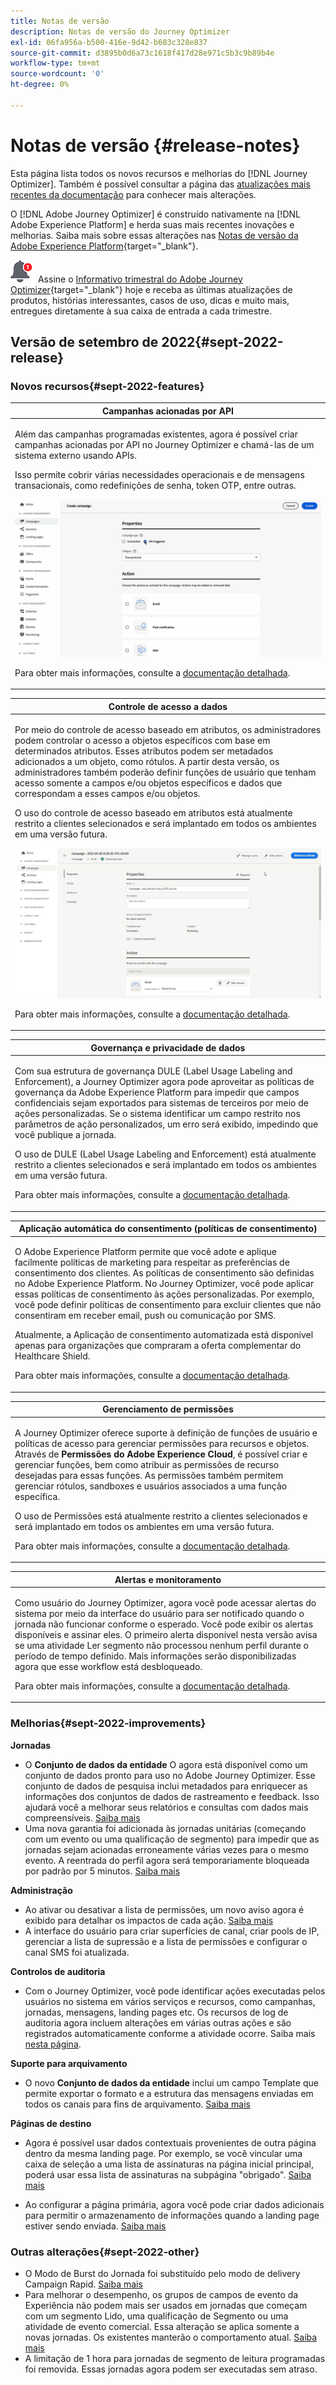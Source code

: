 ```yaml
---
title: Notas de versão
description: Notas de versão do Journey Optimizer
exl-id: 06fa956a-b500-416e-9d42-b683c328e837
source-git-commit: d3895b0d6a73c1618f417d28e971c5b3c9b89b4e
workflow-type: tm+mt
source-wordcount: '0'
ht-degree: 0%

---
```


# Notas de versão {#release-notes}

Esta página lista todos os novos recursos e melhorias do [!DNL Journey Optimizer]. Também é possível consultar a página das [atualizações mais recentes da documentação](documentation-updates.md) para conhecer mais alterações.

O [!DNL Adobe Journey Optimizer] é construído nativamente na [!DNL Adobe Experience Platform] e herda suas mais recentes inovações e melhorias. Saiba mais sobre essas alterações nas [Notas de versão da Adobe Experience Platform](https://experienceleague.adobe.com/docs/experience-platform/release-notes/latest.html?lang=pt-BR){target=&quot;_blank&quot;}.

![Informativo](../assets/do-not-localize/nl-icon.png) Assine o [Informativo trimestral do Adobe Journey Optimizer](https://www.adobe.com/subscription/Adobe_Journey_Optimizer_NL.html){target=&quot;_blank&quot;} hoje e receba as últimas atualizações de produtos, histórias interessantes, casos de uso, dicas e muito mais, entregues diretamente à sua caixa de entrada a cada trimestre.

## Versão de setembro de 2022{#sept-2022-release}

### Novos recursos{#sept-2022-features}


<!--
<table>
<thead>
<tr>
<th><strong>Dynamic content & new conditional rule builder</strong><br/></th>
</tr>
</thead>
<tbody>
<tr>
<td>
<p>You can now create dynamic content to adapt the content of your messages based on conditional rules.</p> 
<p>Conditional rules are created using a visual rule builder within the Expression Editor, where you can store them for further reuse across your journeys and campaigns.</p>
<img src="assets/do-not-localize/dynamic-content.gif"/>
<p>For more information, refer to the <a href="../personalization/get-started-dynamic-content.md">detailed documentation</a>.
</td>
</tr>
</tbody>
</table>
-->

<table>
<thead>
<tr>
<th><strong>Campanhas acionadas por API</strong><br/></th>
</tr>
</thead>
<tbody>
<tr>
<td>
<p>Além das campanhas programadas existentes, agora é possível criar campanhas acionadas por API no Journey Optimizer e chamá-las de um sistema externo usando APIs.</p>
<p>Isso permite cobrir várias necessidades operacionais e de mensagens transacionais, como redefinições de senha, token OTP, entre outras.</p>
<img src="assets/do-not-localize/api-triggered.gif"/>
<p>Para obter mais informações, consulte a <a href="../campaigns/api-triggered-campaigns.md">documentação detalhada</a>.
</td>
</tr>
</tbody>
</table>

<table>
<thead>
<tr>
<th><strong>Controle de acesso a dados</strong><br/></th>
</tr>
</thead>
<tbody>
<tr>
<td>
<p>Por meio do controle de acesso baseado em atributos, os administradores podem controlar o acesso a objetos específicos com base em determinados atributos. Esses atributos podem ser metadados adicionados a um objeto, como rótulos. A partir desta versão, os administradores também poderão definir funções de usuário que tenham acesso somente a campos e/ou objetos específicos e dados que correspondam a esses campos e/ou objetos.</p>
<p> O uso do controle de acesso baseado em atributos está atualmente restrito a clientes selecionados e será implantado em todos os ambientes em uma versão futura.</p>
<img src="assets/do-not-localize/olac.gif"/>
<p>Para obter mais informações, consulte a <a href="../administration/object-based-access.md">documentação detalhada</a>.
</td>
</tr>
</tbody>
</table>


<table>
<thead>
<tr>
<th><strong>Governança e privacidade de dados</strong><br/></th>
</tr>
</thead>
<tbody>
<tr>
<td>
<p>Com sua estrutura de governança DULE (Label Usage Labeling and Enforcement), a Journey Optimizer agora pode aproveitar as políticas de governança da Adobe Experience Platform para impedir que campos confidenciais sejam exportados para sistemas de terceiros por meio de ações personalizadas. Se o sistema identificar um campo restrito nos parâmetros de ação personalizados, um erro será exibido, impedindo que você publique a jornada.</p>
<p>O uso de DULE (Label Usage Labeling and Enforcement) está atualmente restrito a clientes selecionados e será implantado em todos os ambientes em uma versão futura.</p>
<p>Para obter mais informações, consulte a <a href="../action/action-privacy.md">documentação detalhada</a>.
</td>
</tr>
</tbody>
</table>

<table>
<thead>
<tr>
<th><strong>Aplicação automática do consentimento (políticas de consentimento)</strong><br/></th>
</tr>
</thead>
<tbody>
<tr>
<td>
<p>O Adobe Experience Platform permite que você adote e aplique facilmente políticas de marketing para respeitar as preferências de consentimento dos clientes. As políticas de consentimento são definidas no Adobe Experience Platform. No Journey Optimizer, você pode aplicar essas políticas de consentimento às ações personalizadas. Por exemplo, você pode definir políticas de consentimento para excluir clientes que não consentiram em receber email, push ou comunicação por SMS.
<p>Atualmente, a Aplicação de consentimento automatizada está disponível apenas para organizações que compraram a oferta complementar do Healthcare Shield.</p>
<p>Para obter mais informações, consulte a <a href="../action/consent.md">documentação detalhada</a>.
</td>
</tr>
</tbody>
</table>

<table>
<thead>
<tr>
<th><strong>Gerenciamento de permissões</strong><br/></th>
</tr>
</thead>
<tbody>
<tr>
<td>
<p>A Journey Optimizer oferece suporte à definição de funções de usuário e políticas de acesso para gerenciar permissões para recursos e objetos. Através de <strong>Permissões do Adobe Experience Cloud</strong>, é possível criar e gerenciar funções, bem como atribuir as permissões de recurso desejadas para essas funções. As permissões também permitem gerenciar rótulos, sandboxes e usuários associados a uma função específica.</p>
<p> O uso de Permissões está atualmente restrito a clientes selecionados e será implantado em todos os ambientes em uma versão futura.</p>
<p>Para obter mais informações, consulte a <a href="../administration/attribute-based-access.md">documentação detalhada</a>.
</td>
</tr>
</tbody>
</table>

<table>
<thead>
<tr>
<th><strong>Alertas e monitoramento</strong><br/></th>
</tr>
</thead>
<tbody>
<tr>
<td>
<p>Como usuário do Journey Optimizer, agora você pode acessar alertas do sistema por meio da interface do usuário para ser notificado quando o jornada não funcionar conforme o esperado. Você pode exibir os alertas disponíveis e assinar eles. O primeiro alerta disponível nesta versão avisa se uma atividade Ler segmento não processou nenhum perfil durante o período de tempo definido. Mais informações serão disponibilizadas agora que esse workflow está desbloqueado.</p>
<p>Para obter mais informações, consulte a <a href="../reports/alerts.md">documentação detalhada</a>.
</td>
</tr>
</tbody>
</table>


<!--table>
<thead>
<tr>
<th><strong>Data Hygiene</strong><br/></th>
</tr>
</thead>
<tbody>
<tr>
<td>
<p>Adobe Experience Platform provides a suite of data hygiene capabilities that allow you manage your stored data through programmatic deletions of consumer records and datasets. This capability is now available for Adobe Journey Optimizer. </p>
<p>You can manage your data stores to ensure that information is used as expected, is updated when incorrect data needs fixing, and is deleted when organizational policies deem it necessary.</p>
<p><strong>Caution</strong> - Data Hygiene capabilities are currently only available for organizations that have purchased the Healthcare Shield add-on offering.</p>
<p>For more information, refer to the <a href="../building-journeys/read-segment.md#configuring-segment-trigger-activity">detailed documentation</a>.
</td>
</tr>
</tbody>
</table-->

### Melhorias{#sept-2022-improvements}

**Jornadas**

* O **Conjunto de dados da entidade** O agora está disponível como um conjunto de dados pronto para uso no Adobe Journey Optimizer. Esse conjunto de dados de pesquisa inclui metadados para enriquecer as informações dos conjuntos de dados de rastreamento e feedback. Isso ajudará você a melhorar seus relatórios e consultas com dados mais compreensíveis. [Saiba mais](../start/datasets-query-examples.md#entity-dataset)
* Uma nova garantia foi adicionada às jornadas unitárias (começando com um evento ou uma qualificação de segmento) para impedir que as jornadas sejam acionadas erroneamente várias vezes para o mesmo evento. A reentrada do perfil agora será temporariamente bloqueada por padrão por 5 minutos. [Saiba mais](../start/guardrails.md#events-g)

**Administração**

* Ao ativar ou desativar a lista de permissões, um novo aviso agora é exibido para detalhar os impactos de cada ação. [Saiba mais](../configuration/allow-list.md#enable-allow-list)
* A interface do usuário para criar superfícies de canal, criar pools de IP, gerenciar a lista de supressão e a lista de permissões e configurar o canal SMS foi atualizada.
<!--* Now when creating the first channel surface for a given subdomain, the processing time will take 10 minutes to 10 days, and only up to 3 hours for subsequent surfaces using that subdomain. Learn more
* Now when downloading the suppression list as a CSV file, you can choose the file that was previously generated, or generate a new file.
* The user interface for creating landing page presets and landing page subdomains has been improved. Learn more -->

**Controlos de auditoria**

* Com o Journey Optimizer, você pode identificar ações executadas pelos usuários no sistema em vários serviços e recursos, como campanhas, jornadas, mensagens, landing pages etc. Os recursos de log de auditoria agora incluem alterações em várias outras ações e são registrados automaticamente conforme a atividade ocorre. Saiba mais [nesta página](../privacy/audit-logs.md).

**Suporte para arquivamento**

* O novo **Conjunto de dados da entidade** inclui um campo Template que permite exportar o formato e a estrutura das mensagens enviadas em todos os canais para fins de arquivamento. [Saiba mais](../configuration/archiving-support.md)

**Páginas de destino**

* Agora é possível usar dados contextuais provenientes de outra página dentro da mesma landing page. Por exemplo, se você vincular uma caixa de seleção a uma lista de assinaturas na página inicial principal, poderá usar essa lista de assinaturas na subpágina &quot;obrigado&quot;. [Saiba mais](../landing-pages/lp-content.md#use-primary-page-context)

* Ao configurar a página primária, agora você pode criar dados adicionais para permitir o armazenamento de informações quando a landing page estiver sendo enviada. [Saiba mais](../landing-pages/lp-content.md#use-additional-data)

<!--* You can now use information that was submitted on a landing page to send communications to your customers. For example, if a user subscribes to a given subscription list, you can leverage that information to send an email recommending other subscription lists to that user.-->

### Outras alterações{#sept-2022-other}

* O Modo de Burst do Jornada foi substituído pelo modo de delivery Campaign Rapid. [Saiba mais](../campaigns/create-campaign.md#rapid-delivery})
* Para melhorar o desempenho, os grupos de campos de evento da Experiência não podem mais ser usados em jornadas que começam com um segmento Lido, uma qualificação de Segmento ou uma atividade de evento comercial. Essa alteração se aplica somente a novas jornadas. Os existentes manterão o comportamento atual. [Saiba mais](../start/guardrails.md#expression-editor)
* A limitação de 1 hora para jornadas de segmento de leitura programadas foi removida. Essas jornadas agora podem ser executadas sem atraso.

